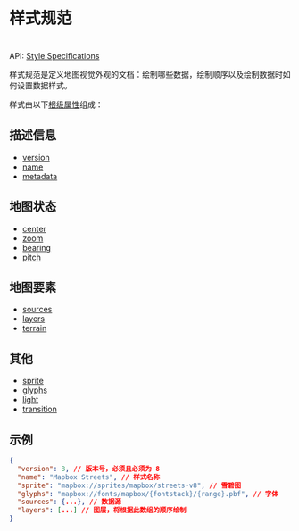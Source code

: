 # 样式规范

<div class="tip custom-block" style="padding-top: 8px">

API: [Style Specifications](https://maplibre.org/maplibre-gl-js/docs/style-spec/)

</div>

样式规范是定义地图视觉外观的文档：绘制哪些数据，绘制顺序以及绘制数据时如何设置数据样式。

样式由以下[根级属性](https://maplibre.org/maplibre-style-spec/root/)组成：

## 描述信息

- [version](https://maplibre.org/maplibre-style-spec/root/#version)
- [name](https://maplibre.org/maplibre-style-spec/root/#name)
- [metadata](https://maplibre.org/maplibre-style-spec/root/#metadata)

## 地图状态

- [center](https://maplibre.org/maplibre-style-spec/root/#center)
- [zoom](https://maplibre.org/maplibre-style-spec/root/#zoom)
- [bearing](https://maplibre.org/maplibre-style-spec/root/#bearing)
- [pitch](https://maplibre.org/maplibre-style-spec/root/#pitch)

## 地图要素

- [sources](https://maplibre.org/maplibre-style-spec/root/#sources)
- [layers](https://maplibre.org/maplibre-style-spec/root/#layers)
- [terrain](https://maplibre.org/maplibre-style-spec/root/#terrain)

## 其他

- [sprite](https://maplibre.org/maplibre-style-spec/root/#sprite)
- [glyphs](https://maplibre.org/maplibre-style-spec/root/#glyphs)
- [light](https://maplibre.org/maplibre-style-spec/root/#light)
- [transition](https://maplibre.org/maplibre-style-spec/root/#transition)

## 示例

```json
{
  "version": 8, // 版本号，必须且必须为 8
  "name": "Mapbox Streets", // 样式名称
  "sprite": "mapbox://sprites/mapbox/streets-v8", // 雪碧图
  "glyphs": "mapbox://fonts/mapbox/{fontstack}/{range}.pbf", // 字体
  "sources": {...}, // 数据源
  "layers": [...] // 图层，将根据此数组的顺序绘制
}
```
